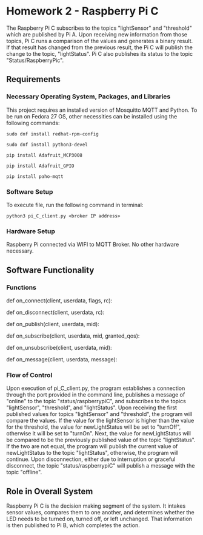 # Homework 2 - Raspberry Pi C 

The Raspberry Pi C subscribes to the topics "lightSensor" and "threshold" which are published by Pi A.  Upon receiving new information from those topics, Pi C runs a comparison of the values and generates a binary result.  If that result has changed from the previous result, the Pi C will publish the change to the topic, "lightStatus".  Pi C also publishes its status to the topic "Status/RaspberryPic".

## Requirements

### Necessary Operating System, Packages, and Libraries

This project requires an installed version of Mosquitto MQTT and Python.  To be run on Fedora 27 OS, other necessities can be installed using the following commands:

```
sudo dnf install redhat-rpm-config
```
```
sudo dnf install python3-devel
```
```
pip install Adafruit_MCP3008
```
```
pip install Adafruit_GPIO
```
```
pip install paho-mqtt
```

### Software Setup

To execute file, run the following command in terminal:

```
python3 pi_C_client.py <broker IP address> 
```

### Hardware Setup

Raspberry Pi connected via WIFI to MQTT Broker.  No other hardware necessary.

## Software Functionality
### Functions
def on_connect(client, userdata, flags, rc):

def on_disconnect(client, userdata, rc):
       
def on_publish(client, userdata, mid):
       
def on_subscribe(client, userdata, mid, granted_qos):
       
def on_unsubscribe(client, userdata, mid):
       
def on_message(client, userdata, message):
  
### Flow of Control
  Upon execution of pi_C_client.py, the program establishes a connection through the port provided in the command line, publishes a message of "online" to the topic "status/raspberrypiC", and subscribes to the topics "lightSensor", "threshold", and "lightStatus".  Upon receiving the first published values for topics "lightSensor" and "threshold", the program will compare the values.  If the value for the lightSensor is higher than the value for the threshold, the value for newLightStatus will be set to "turnOff", otherwise it will be set to "turnOn".  Next, the value for newLightStatus will be compared to be the previously published value of the topic "lightStatus".  If the two are not equal, the program will publish the current value of newLightStatus to the topic "lightStatus", otherwise, the program will continue.  Upon disconnection, either due to interruption or graceful disconnect, the topic "status/raspberrypiC" will publish a message with the topic "offline".


## Role in Overall System

Raspberry Pi C is the decision making segment of the system.  It intakes sensor values, compares them to one another, and determines whether the LED needs to be turned on, turned off, or left unchanged.  That information is then published to Pi B, which completes the action.



